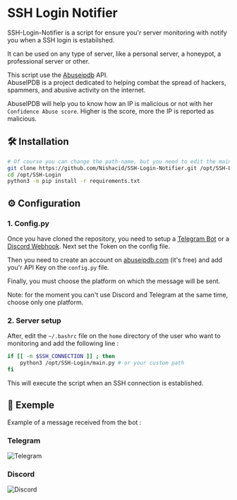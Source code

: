 # SSH Login Notifier

SSH-Login-Notifier is a script for ensure you'r server monitoring with notify you when a SSH login is estabilshed.

It can be used on any type of server, like a personal server, a honeypot, a professional server or other.

This script use the [Abuseipdb](https://abuseipdb.com) API. \
AbuseIPDB is a project dedicated to helping combat the spread of hackers, spammers, and abusive activity on the internet. 

AbuseIPDB will help you to know how an IP is malicious or not with her `Confidence Abuse score`. 
Higher is the score, more the IP is reported as malicious.


## 🛠️ Installation

```bash
# Of course you can change the path-name, but you need to edit the main.py file
git clone https://github.com/Nishacid/SSH-Login-Notifier.git /opt/SSH-Login
cd /opt/SSH-Login
python3 -m pip install -r requirements.txt
```

## ⚙️ Configuration 

### 1. Config.py

Once you have cloned the repository, you need to setup a [Telegram Bot](https://core.telegram.org/bots#3-how-do-i-create-a-bot) or a [Discord Webhook](https://support.discord.com/hc/en-us/articles/228383668-Intro-to-Webhooks). Next set the Token on the config file. 

Then you need to create an account on [abuseipdb.com](https://abuseipdb.com/) (it's free) and add you'r API Key on the `config.py` file.

Finally, you must choose the platform on which the message will be sent.

Note: for the moment you can't use Discord and Telegram at the same time, choose only one platform.


### 2. Server setup

After, edit the `~/.bashrc` file on the `home` directory of the user who want to monitoring and add the following line :

```bash
if [[ -n $SSH_CONNECTION ]] ; then
    python3 /opt/SSH-Login/main.py # or your custom path
fi
```

This will execute the script when an SSH connection is established.

## 📨 Exemple 

Example of a message received from the bot :

### Telegram 

![Telegram](https://i.imgur.com/eFblcFs.png)

### Discord 

![Discord](https://i.imgur.com/ul2HPds.png)
